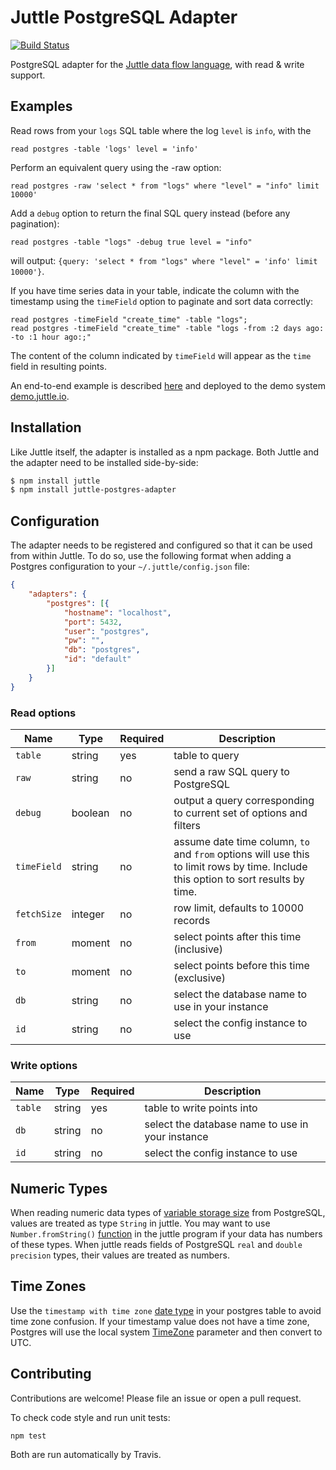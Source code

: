 # Juttle PostgreSQL Adapter

[![Build Status](https://travis-ci.org/juttle/juttle-postgres-adapter.svg?branch=master)](https://travis-ci.org/juttle/juttle-postgres-adapter)


PostgreSQL adapter for the [Juttle data flow
language](https://github.com/juttle/juttle), with read & write support.

## Examples

Read rows from your `logs` SQL table where the log `level` is `info`, with the
```juttle
read postgres -table 'logs' level = 'info'
```

Perform an equivalent query using the -raw option:

```juttle
read postgres -raw 'select * from "logs" where "level" = "info" limit 10000'
```

Add a `debug` option to return the final SQL query instead (before any pagination):

```juttle
read postgres -table "logs" -debug true level = "info"
```

will output: `{query: 'select * from "logs" where "level" = 'info' limit 10000'}`.

If you have time series data in your table, indicate the column with the
timestamp using the `timeField` option to paginate and sort data correctly:

```juttle
read postgres -timeField "create_time" -table "logs";
read postgres -timeField "create_time" -table "logs -from :2 days ago: -to :1 hour ago:;"
```

The content of the column indicated by `timeField` will appear as the `time`
field in resulting points.

An end-to-end example is described [here](https://github.com/juttle/juttle-engine/tree/master/examples/postgres-diskstats) and deployed to the demo system [demo.juttle.io](http://demo.juttle.io/?path=/examples/postgres-diskstats/throughput.juttle).

## Installation

Like Juttle itself, the adapter is installed as a npm package. Both Juttle and
the adapter need to be installed side-by-side:

```bash
$ npm install juttle
$ npm install juttle-postgres-adapter
```

## Configuration

The adapter needs to be registered and configured so that it can be used from
within Juttle. To do so, use the following format when adding a Postgres configuration to your `~/.juttle/config.json` file:

```json
{
    "adapters": {
        "postgres": [{
            "hostname": "localhost",
            "port": 5432,
            "user": "postgres",
            "pw": "",
            "db": "postgres",
            "id": "default"
        }]
    }
}
```

### Read options

Name | Type | Required | Description
-----|------|----------|-------------
`table`   | string | yes | table to query
`raw` | string | no | send a raw SQL query to PostgreSQL
`debug` | boolean | no | output a query corresponding to current set of options and filters
`timeField` | string | no | assume date time column, `to` and `from` options will use this to limit rows by time. Include this option to sort results by time.
`fetchSize` | integer | no | row limit, defaults to 10000 records
`from` | moment | no | select points after this time (inclusive)
`to`   | moment | no | select points before this time (exclusive)
`db`   | string | no | select the database name to use in your instance
`id`   | string | no | select the config instance to use

### Write options

Name | Type | Required | Description
-----|------|----------|-------------
`table`   | string | yes | table to write points into
`db`   | string | no | select the database name to use in your instance
`id`   | string | no | select the config instance to use

## Numeric Types

When reading numeric data types of [variable storage size](http://www.postgresql.org/docs/9.1/static/datatype-numeric.html)
from PostgreSQL, values are treated as type `String` in juttle.
You may want to use `Number.fromString()` [function](http://juttle.github.io/juttle/modules/number/#numberfromstring)
in the juttle program if your data has numbers of these types.
When juttle reads fields of PostgreSQL `real` and `double precision` types, their values are treated as numbers.

## Time Zones

Use the `timestamp with time zone` [date type](http://www.postgresql.org/docs/9.2/static/datatype-datetime.html) in your postgres table to avoid time zone confusion. If your timestamp value does not have a time zone, Postgres will use the local system [TimeZone](http://www.postgresql.org/docs/9.2/static/runtime-config-client.html#GUC-TIMEZONE) parameter and then convert to UTC.

## Contributing

Contributions are welcome! Please file an issue or open a pull request.

To check code style and run unit tests:
```
npm test
```

Both are run automatically by Travis.
